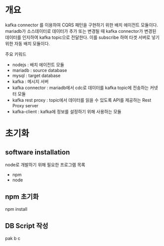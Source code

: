 # 개요
kafka connector 를 이용하여 CQRS 패턴을 구현하기 위한 배치 에이전트 모듈이다.
mariadb가 소스데이터로 데이터가 추가 또는 변경될 때 kafka connector가 변경된 데이터를 인지하여 kafka topic으로 전달한다. 이를 subscribe 하여 타겟 서버로 넣기 위한 자동 배치 모듈이다.   

주요 키워드
- nodejs : 배치 에이전트 모듈
- mariadb : source database
- mysql : target database
- kafka : 메시지 서버
- kafka connector : mariadb에서 cdc로 데이터를  kafka topic에 전송하는 커넷터 모듈
- kafka rest proxy : topic에서 데이터를 읽을 수 있도록 API를 제공하는 Rest Proxy server
- kafka-client : kafka에 정보를 설정하기 위해 사용하는 모듈

# 초기화 
## software installation
node로 개발하기 위해 필요한 프로그램 목록
- npm
- node

## npm 초기화 
npm install

## DB Script 작성
pak b c